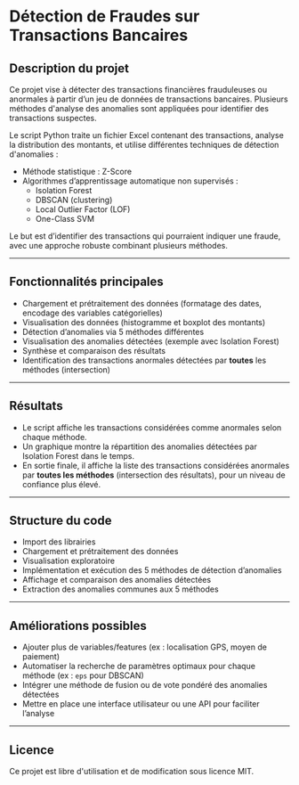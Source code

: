 # Détection de Fraudes sur Transactions Bancaires

## Description du projet

Ce projet vise à détecter des transactions financières frauduleuses ou anormales à partir d’un jeu de données de transactions bancaires. Plusieurs méthodes d'analyse des anomalies sont appliquées pour identifier des transactions suspectes.

Le script Python traite un fichier Excel contenant des transactions, analyse la distribution des montants, et utilise différentes techniques de détection d'anomalies :

- Méthode statistique : Z-Score
- Algorithmes d’apprentissage automatique non supervisés :
  - Isolation Forest
  - DBSCAN (clustering)
  - Local Outlier Factor (LOF)
  - One-Class SVM

Le but est d’identifier des transactions qui pourraient indiquer une fraude, avec une approche robuste combinant plusieurs méthodes.

---

## Fonctionnalités principales

- Chargement et prétraitement des données (formatage des dates, encodage des variables catégorielles)
- Visualisation des données (histogramme et boxplot des montants)
- Détection d’anomalies via 5 méthodes différentes
- Visualisation des anomalies détectées (exemple avec Isolation Forest)
- Synthèse et comparaison des résultats
- Identification des transactions anormales détectées par **toutes** les méthodes (intersection)

---

## Résultats

- Le script affiche les transactions considérées comme anormales selon chaque méthode.
- Un graphique montre la répartition des anomalies détectées par Isolation Forest dans le temps.
- En sortie finale, il affiche la liste des transactions considérées anormales par **toutes les méthodes** (intersection des résultats), pour un niveau de confiance plus élevé.

---

## Structure du code

- Import des librairies
- Chargement et prétraitement des données
- Visualisation exploratoire
- Implémentation et exécution des 5 méthodes de détection d’anomalies
- Affichage et comparaison des anomalies détectées
- Extraction des anomalies communes aux 5 méthodes

---

## Améliorations possibles

- Ajouter plus de variables/features (ex : localisation GPS, moyen de paiement)
- Automatiser la recherche de paramètres optimaux pour chaque méthode (ex : `eps` pour DBSCAN)
- Intégrer une méthode de fusion ou de vote pondéré des anomalies détectées
- Mettre en place une interface utilisateur ou une API pour faciliter l’analyse

---

## Licence

Ce projet est libre d'utilisation et de modification sous licence MIT.
